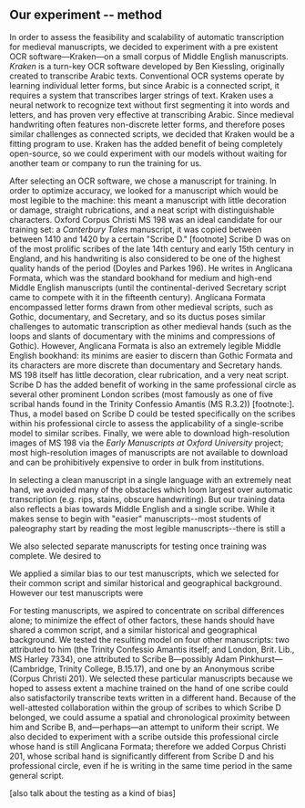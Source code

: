 ## Our experiment -- method

In order to assess the feasibility and scalability of automatic transcription for medieval manuscripts, we decided to experiment with a pre existent OCR software—Kraken—on a small corpus of Middle English manuscripts. *Kraken* is a turn-key OCR software developed by Ben Kiessling, originally created to transcribe Arabic texts. Conventional OCR systems operate by learning individual letter forms, but since Arabic is a connected script, it requires a system that transcribes larger strings of text. Kraken uses a neural network to recognize text without first segmenting it into words and letters, and has proven very effective at transcribing Arabic. Since medieval handwriting often features non-discrete letter forms, and therefore poses similar challenges as connected scripts, we decided that Kraken would be a fitting program to use. Kraken has the added benefit of being completely open-source, so we could experiment with our models without waiting for another team or company to run the training for us.

After selecting an OCR software, we chose a manuscript for training. In order to optimize accuracy, we looked for a manuscript which would be most legible to the machine: this meant a manuscript with little decoration or damage, straight rubrications, and a neat script with distinguishable characters. Oxford Corpus Christi MS 198 was an ideal candidate for our training set: a *Canterbury Tales* manuscript, it was copied between between 1410 and 1420 by a certain "Scribe D." [footnote] Scribe D was on of the most prolific scribes of the late 14th century and early 15th century in England, and his handwriting is also considered to be one of the highest quality hands of the period (Doyles and Parkes 196). He writes in Anglicana Formata, which was the standard bookhand for medium and high-end Middle English manuscripts (until the continental-derived Secretary script came to compete with it in the fifteenth century). Anglicana Formata encompassed letter forms drawn from other medieval scripts, such as Gothic, documentary, and Secretary, and so its ductus poses similar challenges to automatic transcription as other medieval hands (such as the loops and slants of documentary with the minims and compressions of Gothic). However, Anglicana Formata is also an extremely legible Middle English bookhand: its minims are easier to discern than Gothic Formata and its characters are more discrete than documentary and Secretary hands. MS 198 itself has little decoration, clear rubrication, and a very neat script. Scribe D has the added benefit of working in the same professional circle as several other prominent London scribes (most famously as one of five scribal hands found in the Trinity Confessio Amantis (MS R.3.2)) [footnote:]. Thus, a model based on Scribe D could be tested specifically on the scribes within his professional circle to assess the applicability of a single-scribe model to similar scribes. Finally, we were able to download high-resolution images of MS 198 via the _Early Manuscripts at Oxford University_ project; most high-resolution images of manuscripts are not available to download and can be prohibitively expensive to order in bulk from institutions.

In selecting a clean manuscript in a single language with an extremely neat hand, we avoided many of the obstacles which loom largest over automatic transcription (e.g. rips, stains, obscure handwriting). But our training data also reflects a bias towards Middle English and a single scribe. While it makes sense to begin with "easier" manuscripts--most students of paleography start by reading the most legible manuscripts--there is still a

We also selected separate manuscripts for testing once training was complete. We desired to


We applied a similar bias to our test manuscripts, which we selected for their common script and similar historical and geographical background. However our test manuscripts were

For testing manuscripts, we aspired to concentrate on scribal differences alone; to minimize the effect of other factors, these hands should have shared a common script, and a similar historical and geographical background. We tested the resulting model on four other manuscripts: two attributed to him (the Trinity Confessio Amantis itself; and London, Brit. Lib., MS Harley 7334), one attributed to Scribe B—possibly Adam Pinkhurst—(Cambridge, Trinity College, B.15.17), and one by an Anonymous scribe (Corpus Christi 201). We selected these particular manuscripts because we hoped to assess extent a machine trained on the hand of one scribe could also satisfactorily transcribe texts written in a different hand. Because of the well-attested collaboration within the group of scribes to which Scribe D belonged, we could assume a spatial and chronological proximity between him and Scribe B, and—perhaps—an attempt to uniform their script. We also decided to experiment with a scribe outside this professional circle whose hand is still Anglicana Formata; therefore we added Corpus Christi 201, whose scribal hand is significantly different from Scribe D and his professional circle, even if he is writing in the same time period in the same general script.

[also talk about the testing as a kind of bias]
